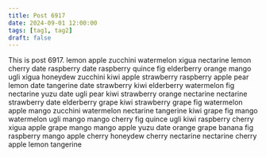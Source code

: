 ```yaml
---
title: Post 6917
date: 2024-09-01 12:00:00
tags: [tag1, tag2]
draft: false
---
```

This is post 6917.
lemon
apple
zucchini
watermelon
xigua
nectarine
lemon
cherry
date
raspberry
date
raspberry
quince
fig
elderberry
orange
mango
ugli
xigua
honeydew
zucchini
kiwi
apple
strawberry
raspberry
apple
pear
lemon
date
tangerine
date
strawberry
kiwi
elderberry
watermelon
fig
nectarine
yuzu
date
ugli
pear
kiwi
strawberry
orange
nectarine
nectarine
strawberry
date
elderberry
grape
kiwi
strawberry
grape
fig
watermelon
apple
mango
zucchini
watermelon
nectarine
tangerine
kiwi
grape
fig
mango
watermelon
ugli
mango
mango
cherry
fig
quince
ugli
kiwi
raspberry
cherry
xigua
apple
grape
mango
mango
apple
yuzu
date
orange
grape
banana
fig
raspberry
mango
apple
cherry
honeydew
cherry
nectarine
nectarine
cherry
apple
lemon
tangerine
